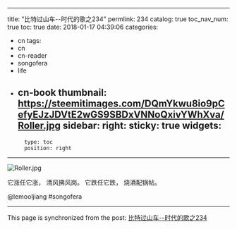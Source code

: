 
---
title: "比特过山车--时代的歌之234"
permlink: 234
catalog: true
toc_nav_num: true
toc: true
date: 2018-01-17 04:39:06
categories:
- cn
tags:
- cn
- cn-reader
- songofera
- life
- cn-book
thumbnail: https://steemitimages.com/DQmYkwu8io9pCefyEJzJDVtE2wGS9SBDxVNNoQxivYWhXva/Roller.jpg
sidebar:
    right:
        sticky: true
widgets:
    -
        type: toc
        position: right
---


![Roller.jpg](https://steemitimages.com/DQmYkwu8io9pCefyEJzJDVtE2wGS9SBDxVNNoQxivYWhXva/Roller.jpg)


它涨任它涨，
清风拂风岗。
它跌任它跌，
烧酒配锅帖。


@lemooljiang #songofera

- - -

This page is synchronized from the post: [比特过山车--时代的歌之234](https://steemit.com/@lemooljiang/234)
